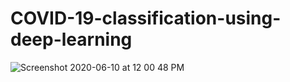 # COVID-19-classification-using-deep-learning

![Screenshot 2020-06-10 at 12 00 48 PM](https://user-images.githubusercontent.com/66628385/84234567-1e0ab280-ab12-11ea-8bd2-f4786d4596e9.png)
